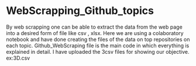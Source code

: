 # WebScrapping_Github_topics
By web scrapping one can be able to extract the data from the web page into a desired form of file like csv , xlsx.
Here we are using a colaboratory notebook and have done creating the files of the data on top repositories on each topic.
Github_WebScraping file is the main code in which everything is explained in detail.
I have uploaded the 3csv files for showing our objective. ex:3D.csv
